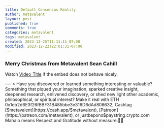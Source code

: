 ```yaml
---
title: Default Consensus Reality
author: metavalent
layout: post
published: true
comments: true
categories: metavalent
tags: metavalent
created: 2023-12-25T11:11:11-07:00
modified: 2023-12-22T22:01:31-07:00
---
```


### Merry Christmas from Metavalent Sean Cahill

<!-- YouTube Player
<iframe id="ytplayer" type="text/html" width="560" height="320"
  src="https://www.youtube.com/embed/vYeVgeTOgbI?t=1h27m27s"
  frameborder="0"></iframe>
-->

Watch [Video_Title](https://youtu.be/vYeVgeTOgbI?t=1h27m27s) if the embed does not behave nicely.

<!-- For custom thumbnail
![alt text](/assets/images/image.jpg "title")
-->

<p></p>
<p></p>
<p></p>
<p></p>
---
> Have you discovered or learned something interesting or valuable? Something that piqued your imagination, sparked creative insight, deepened research, enlivened discovery, or shed new light other academic, philosophical, or spiritual interest? Make it real with ETH 0x1eb2d6E3f26fBBF31B485bbe3e316D6dAd806632, Cashtag [$metavalent](https://cash.app/$metavalent), [Patreon](https://patreon.com/metavalent), or justbepono$paystring.crypto.com Mahalo means Respect and Gratitude without measure.🙏🏼

